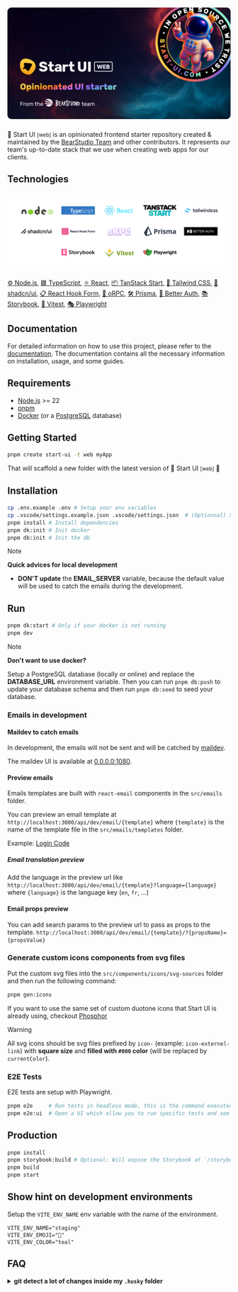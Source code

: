 <h1 align="center"><img src=".github/assets/thumbnail.png" alt="Start UI Web" /></h1>

🚀 Start UI <small>[web]</small> is an opinionated frontend starter repository created & maintained by the [BearStudio Team](https://www.bearstudio.fr/team) and other contributors.
It represents our team's up-to-date stack that we use when creating web apps for our clients.


## Technologies

<div align="center" style="margin: 0 0 16px 0"><img src=".github/assets/tech-logos.png" alt="Technologies logos of the starter" /></div>

[⚙️ Node.js](https://nodejs.org), [🟦 TypeScript](https://www.typescriptlang.org/), [⚛️ React](https://react.dev/), [📦 TanStack Start](https://tanstack.com/start), [💨 Tailwind CSS](https://tailwindcss.com/), [🧩 shadcn/ui](https://ui.shadcn.com/), [📋 React Hook Form](https://react-hook-form.com/), [🔌 oRPC](https://orpc.unnoq.com/), [🛠 Prisma](https://www.prisma.io/), [🔐 Better Auth](https://www.better-auth.com/), [📚 Storybook](https://storybook.js.org/), [🧪 Vitest](https://vitest.dev/), [🎭 Playwright](https://playwright.dev/)

## Documentation

For detailed information on how to use this project, please refer to the [documentation](https://docs.web.start-ui.com). The documentation contains all the necessary information on installation, usage, and some guides.

## Requirements

* [Node.js](https://nodejs.org) >= 22
* [pnpm](https://pnpm.io/)
* [Docker](https://www.docker.com/) (or a [PostgreSQL](https://www.postgresql.org/) database)

## Getting Started

```bash
pnpm create start-ui -t web myApp
```

That will scaffold a new folder with the latest version of 🚀 Start UI <small>[web]</small> 🎉

## Installation

```bash
cp .env.example .env # Setup your env variables
cp .vscode/settings.example.json .vscode/settings.json  # (Optionnal) Setup your VS Code
pnpm install # Install dependencies
pnpm dk:init # Init docker
pnpm db:init # Init the db
```

> [!NOTE]
> **Quick advices for local development**
> - **DON'T update** the **EMAIL_SERVER** variable, because the default value will be used to catch the emails during the development.

## Run

```bash
pnpm dk:start # Only if your docker is not running
pnpm dev
```

> [!NOTE]
> **Don't want to use docker?**
>
> Setup a PostgreSQL database (locally or online) and replace the **DATABASE_URL** environment variable. Then you can run `pnpm db:push` to update your database schema and then run `pnpm db:seed` to seed your database.




### Emails in development

#### Maildev to catch emails

In development, the emails will not be sent and will be catched by [maildev](https://github.com/maildev/maildev).

The maildev UI is available at [0.0.0.0:1080](http://0.0.0.0:1080).

#### Preview emails

Emails templates are built with `react-email` components in the `src/emails` folder.

You can preview an email template at `http://localhost:3000/api/dev/email/{template}` where `{template}` is the name of the template file in the `src/emails/templates` folder.

Example: [Login Code](http://localhost:3000/api/dev/email/login-code)

##### Email translation preview

Add the language in the preview url like `http://localhost:3000/api/dev/email/{template}?language={language}` where `{language}` is the language key (`en`, `fr`, ...)

#### Email props preview

You can add search params to the preview url to pass as props to the template.
`http://localhost:3000/api/dev/email/{template}/?{propsName}={propsValue}`

### Generate custom icons components from svg files

Put the custom svg files into the `src/components/icons/svg-sources` folder and then run the following command:

```bash
pnpm gen:icons
```

If you want to use the same set of custom duotone icons that Start UI is already using, checkout
[Phosphor](https://phosphoricons.com/)

> [!WARNING]
> All svg icons should be svg files prefixed by `icon-` (example: `icon-externel-link`) with **square size** and **filled with `#000` color** (will be replaced by `currentColor`).

### E2E Tests

E2E tests are setup with Playwright.

```sh
pnpm e2e     # Run tests in headless mode, this is the command executed in CI
pnpm e2e:ui  # Open a UI which allow you to run specific tests and see test execution
```

## Production

```bash
pnpm install
pnpm storybook:build # Optional: Will expose the Storybook at `/storybook`
pnpm build
pnpm start
```

## Show hint on development environments

Setup the `VITE_ENV_NAME` env variable with the name of the environment.

```
VITE_ENV_NAME="staging"
VITE_ENV_EMOJI="🔬"
VITE_ENV_COLOR="teal"
```

## FAQ

<details><summary><strong>git detect a lot of changes inside my <code>.husky</code> folder</strong></summary>
<p>
You probably have updated your branch with lefthook installed instead of husky. Follow these steps to fix
your hooks issue:
<ul>
  <li><code>git config --unset core.hooksPath</code></li>
  <li><code>rm -rf ./.husky</code></li>
  <li><code>pnpm install</code></li>
</ul>

From now husky should have been removed; and lefthook should run your hooks correctly.
</p>
</details>
